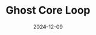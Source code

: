---
date: 2024-12-09
image_path: /images/gallery/ghost-core-loop-1.png
title: Ghost Core Loop
description: Ghost Core Loop
source: https://fantasticpixelcastle.com/new-detail/?id=356
height: 1080
width: 1920
tags: ["Game"]
---
